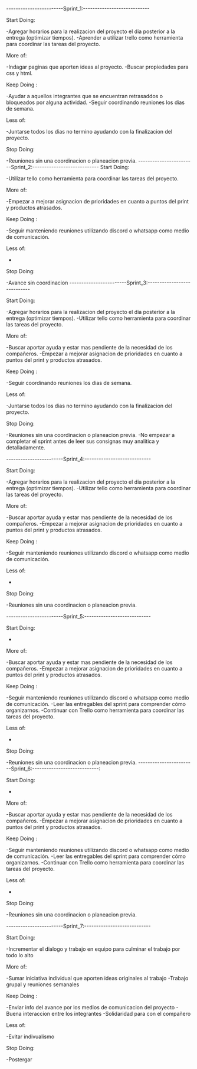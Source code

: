 
------------------------Sprint_1:----------------------------


Start Doing: 

-Agregar horarios para la realizacion del proyecto el dia posterior a la entrega (optimizar tiempos).
-Aprender a utilizar trello como herramienta para coordinar las tareas del proyecto.

More of: 

-Indagar paginas que aporten ideas al proyecto.
-Buscar propiedades para css y html.

Keep Doing : 

-Ayudar a aquellos integrantes que se encuentran retrasaddos o bloqueados por alguna actividad.
-Seguir coordinando reuniones los dias de semana.

Less of: 

-Juntarse todos los dias no termino ayudando con la finalizacion del proyecto.

Stop Doing: 

-Reuniones sin una coordinacion o planeacion previa.
------------------------Sprint_2:----------------------------
Start Doing: 


-Utilizar tello como herramienta para coordinar las tareas del proyecto.

More of: 


-Empezar a mejorar asignacion de prioridades en cuanto a puntos del print y productos atrasados.

Keep Doing : 

-Seguir manteniendo reuniones utilizando discord o whatsapp como medio de comunicación.

Less of: 

-

Stop Doing: 

-Avance sin coordinacion
------------------------Sprint_3:----------------------------

Start Doing: 

-Agregar horarios para la realizacion del proyecto el dia posterior a la entrega (optimizar tiempos).
-Utilizar tello como herramienta para coordinar las tareas del proyecto.

More of: 

-Buscar aportar ayuda y estar mas pendiente de la necesidad de los compañeros.
-Empezar a mejorar asignacion de prioridades en cuanto a puntos del print y productos atrasados.

Keep Doing : 

-Seguir coordinando reuniones los dias de semana.

Less of: 

-Juntarse todos los dias no termino ayudando con la finalizacion del proyecto.

Stop Doing: 

-Reuniones sin una coordinacion o planeacion previa.
-No empezar a completar el sprint antes de leer sus consignas muy analitica y detalladamente.

------------------------Sprint_4:----------------------------

Start Doing: 

-Agregar horarios para la realizacion del proyecto el dia posterior a la entrega (optimizar tiempos).
-Utilizar tello como herramienta para coordinar las tareas del proyecto.

More of: 

-Buscar aportar ayuda y estar mas pendiente de la necesidad de los compañeros.
-Empezar a mejorar asignacion de prioridades en cuanto a puntos del print y productos atrasados.

Keep Doing : 

-Seguir manteniendo reuniones utilizando discord o whatsapp como medio de comunicación.

Less of: 

-

Stop Doing: 

-Reuniones sin una coordinacion o planeacion previa.

------------------------Sprint_5:----------------------------

Start Doing: 

-

More of: 

-Buscar aportar ayuda y estar mas pendiente de la necesidad de los compañeros.
-Empezar a mejorar asignacion de prioridades en cuanto a puntos del print y productos atrasados.

Keep Doing : 

-Seguir manteniendo reuniones utilizando discord o whatsapp como medio de comunicación.
-Leer las entregables del sprint para comprender cómo organizarnos.
-Continuar con Trello como herramienta para coordinar las tareas del proyecto.

Less of: 

-

Stop Doing: 

-Reuniones sin una coordinacion o planeacion previa.
------------------------Sprint_6:----------------------------:

Start Doing: 

-

More of: 

-Buscar aportar ayuda y estar mas pendiente de la necesidad de los compañeros.
-Empezar a mejorar asignacion de prioridades en cuanto a puntos del print y productos atrasados.

Keep Doing : 

-Seguir manteniendo reuniones utilizando discord o whatsapp como medio de comunicación.
-Leer las entregables del sprint para comprender cómo organizarnos.
-Continuar con Trello como herramienta para coordinar las tareas del proyecto.

Less of: 

-

Stop Doing: 

-Reuniones sin una coordinacion o planeacion previa.

------------------------Sprint_7:----------------------------

Start Doing: 

-Incrementar el dialogo y trabajo en equipo para culminar el trabajo por todo lo alto

More of: 

-Sumar iniciativa individual que aporten ideas originales al trabajo
-Trabajo grupal y reuniones semanales

Keep Doing : 

-Enviar info del avance por los medios de comunicacion del proyecto
-Buena interaccion entre los integrantes
-Solidaridad para con el compañero

Less of: 

-Evitar indivualismo

Stop Doing: 

-Postergar
